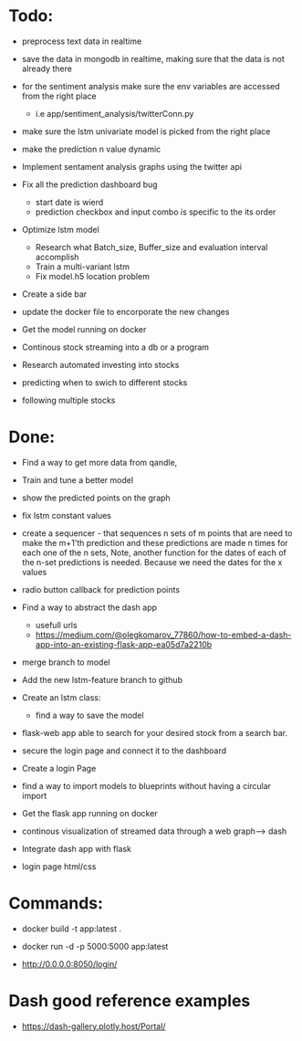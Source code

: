 # Todo:

- preprocess text data in realtime
- save the data in mongodb in realtime, making sure that the data is not already there
- for the sentiment analysis make sure the env variables are accessed from the right place

  - i.e app/sentiment_analysis/twitterConn.py

- make sure the lstm univariate model is picked from the right place
- make the prediction n value dynamic

- Implement sentament analysis graphs using the twitter api

- Fix all the prediction dashboard bug

  - start date is wierd
  - prediction checkbox and input combo is specific to the its order

- Optimize lstm model

  - Research what Batch_size, Buffer_size and evaluation interval accomplish
  - Train a multi-variant lstm
  - Fix model.h5 location problem

- Create a side bar

- update the docker file to encorporate the new changes

- Get the model running on docker

- Continous stock streaming into a db or a program

- Research automated investing into stocks

- predicting when to swich to different stocks

- following multiple stocks

# Done:

- Find a way to get more data from qandle,

- Train and tune a better model

- show the predicted points on the graph

- fix lstm constant values

- create a sequencer - that sequences n sets of m points that are need to make the m+1'th prediction and these predictions
  are made n times for each one of the n sets,
  Note, another function for the dates of each of the n-set predictions is needed. Because we need the dates for the x values

* radio button callback for prediction points

* Find a way to abstract the dash app

  - usefull urls
  - https://medium.com/@olegkomarov_77860/how-to-embed-a-dash-app-into-an-existing-flask-app-ea05d7a2210b

* merge branch to model

* Add the new lstm-feature branch to github

* Create an lstm class:

  - find a way to save the model

* flask-web app able to search for your desired stock from a search bar.

* secure the login page and connect it to the dashboard

* Create a login Page

* find a way to import models to blueprints without having a circular import

* Get the flask app running on docker

* continous visualization of streamed data through a web graph--> dash

* Integrate dash app with flask

* login page html/css

# Commands:

- docker build -t app:latest .
- docker run -d -p 5000:5000 app:latest

- http://0.0.0.0:8050/login/

# Dash good reference examples

- https://dash-gallery.plotly.host/Portal/
